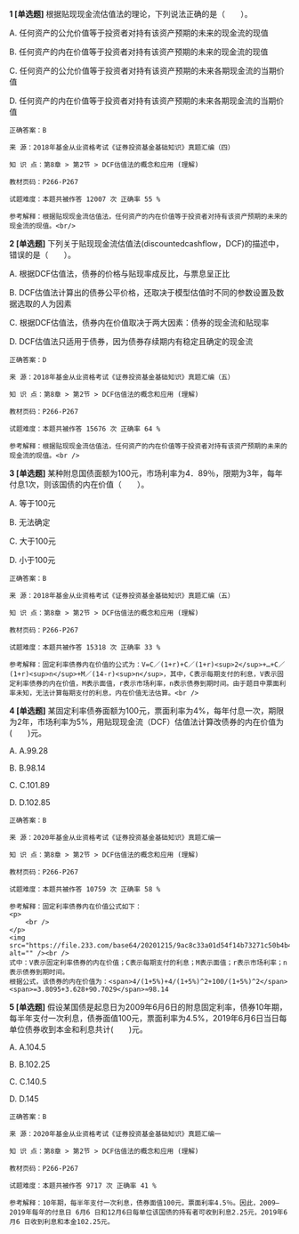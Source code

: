 **1 [单选题]** 根据贴现现金流估值法的理论，下列说法正确的是（　　）。

A. 任何资产的公允价值等于投资者对持有该资产预期的未来的现金流的现值

B. 任何资产的内在价值等于投资者对持有该资产预期的未来的现金流的现值

C. 任何资产的公允价值等于投资者对持有该资产预期的未来各期现金流的当期价值

D. 任何资产的内在价值等于投资者对持有该资产预期的未来各期现金流的当期价值<br/>

```
正确答案：B

来 源：2018年基金从业资格考试《证券投资基金基础知识》真题汇编（四）

知 识 点：第8章 > 第2节 > DCF估值法的概念和应用 (理解)

教材页码：P266-P267

试题难度：本题共被作答 12007 次 正确率 55 %

参考解释：根据贴现现金流估值法，任何资产的内在价值等于投资者对持有该资产预期的未来的现金流的现值。<br/>
```


**2 [单选题]** 下列关于贴现现金流估值法(discountedcashflow，DCF)的描述中，错误的是（&emsp;&emsp;）。

A. 根据DCF估值法，债券的价格与贴现率成反比，与票息呈正比

B. DCF估值法计算出的债券公平价格，还取决于模型估值时不同的参数设置及数据选取的人为因素

C. 根据DCF估值法，债券内在价值取决于两大因素：债券的现金流和贴现率

D. DCF估值法只适用于债券，因为债券存续期内有稳定且确定的现金流

```
正确答案：D

来 源：2018年基金从业资格考试《证券投资基金基础知识》真题汇编（五）

知 识 点：第8章 > 第2节 > DCF估值法的概念和应用 (理解)

教材页码：P266-P267

试题难度：本题共被作答 15676 次 正确率 64 %

参考解释：根据贴现现金流估值法，任何资产的内在价值等于投资者对持有该资产预期的未来的现金流的现值。<br />
```


**3 [单选题]** 某种附息国债面额为100元，市场利率为4．89％，限期为3年，每年付息1次，则该国债的内在价值（&emsp;&emsp;）。

A. 等于100元

B. 无法确定

C. 大于100元

D. 小于100元

```
正确答案：B

来 源：2018年基金从业资格考试《证券投资基金基础知识》真题汇编（五）

知 识 点：第8章 > 第2节 > DCF估值法的概念和应用 (理解)

教材页码：P266-P267

试题难度：本题共被作答 15318 次 正确率 33 %

参考解释：固定利率债券内在价值的公式为：V=C／(1+r)+C／(1+r)<sup>2</sup>+…+C／(1+r)<sup>n</sup>+M／(14-r)<sup>n</sup>，其中，C表示每期支付的利息，V表示固定利率债券的内在价值，M表示面值，r表示市场利率，n表示债券到期时间。由于题目中票面利率未知，无法计算每期支付的利息，内在价值无法估算。<br />
```


**4 [单选题]** 某固定利率债券面额为100元，票面利率为4%，每年付息一次，期限为2年，市场利率为5%，用贴现现金流（DCF）估值法计算改债券的内在价值为(&emsp;&emsp;)元。

A. A.99.28

B. B.98.14

C. C.101.89

D. D.102.85

```
正确答案：B

来 源：2020年基金从业资格考试《证券投资基金基础知识》真题汇编一

知 识 点：第8章 > 第2节 > DCF估值法的概念和应用 (理解)

教材页码：P266-P267

试题难度：本题共被作答 10759 次 正确率 58 %

参考解释：固定利率债券内在价值公式如下：
<p>
	<br />
</p>
<img src="https://file.233.com/base64/20201215/9ac8c33a01d54f14b73271c50b4b488a.png" alt="" /><br />
式中：V表示固定利率债券的内在价值；C表示每期支付的利息；M表示面值；r表示市场利率；n表示债券到期时间。
根据公式，该债券的内在价值为：<span>4/(1+5%)+4/(1+5%)^2+100/(1+5%)^2</span><span>=3.8095+3.628+90.7029</span>≈98.14
```


**5 [单选题]** 假设某国债是起息日为2009年6月6日的附息固定利率，债券10年期，每半年支付一次利息，债券面值100元，票面利率为4.5%，2019年6月6日当日每单位债券收到本金和利息共计(&emsp;&emsp;)元。

A. A.104.5

B. B.102.25

C. C.140.5

D. D.145

```
正确答案：B

来 源：2020年基金从业资格考试《证券投资基金基础知识》真题汇编一

知 识 点：第8章 > 第2节 > DCF估值法的概念和应用 (理解)

教材页码：P266-P267

试题难度：本题共被作答 9717 次 正确率 41 %

参考解释：10年期，每半年支付一次利息，债券面值100元，票面利率4.5％。因此，2009—2019年每年的付息日 6月6 日和12月6日每单位该国债的持有者可收到利息2.25元，2019年6月6 日收到利息和本金102.25元。
```

